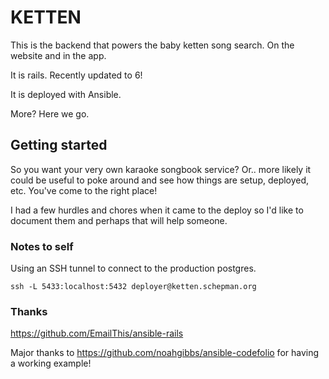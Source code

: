 # KETTEN

This is the backend that powers the baby ketten song search. On the website and in the app.

It is rails. Recently updated to 6!

It is deployed with Ansible.

More? Here we go.

## Getting started

So you want your very own karaoke songbook service? Or.. more likely it could be useful to poke around and see how things are setup, deployed, etc. You've come to the right place!

I had a few hurdles and chores when it came to the deploy so I'd like to document them and perhaps that will help someone.


### Notes to self

Using an SSH tunnel to connect to the production postgres.

`ssh -L 5433:localhost:5432 deployer@ketten.schepman.org`

### Thanks

https://github.com/EmailThis/ansible-rails

Major thanks to https://github.com/noahgibbs/ansible-codefolio for having a working example!
